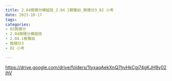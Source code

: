 ```yaml
---
title: 2.04微積分模組班_2.04.1蔡雅如_微積分3_02 小考
date: 2023-10-17
tags: 
categories:
- 02微積分
- 2.04微積分模組班
- 2.04.1蔡雅如
- 微積分3
- 02 小考

---
```

https://drive.google.com/drive/folders/1IyxaqAekXnQ7hvHkCgj74gKJH9y02jhV

